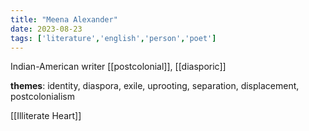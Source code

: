 ```yaml
---
title: "Meena Alexander"
date: 2023-08-23
tags: ['literature','english','person','poet']
---
```


Indian-American writer
[[postcolonial]], [[diasporic]]

**themes**: identity, diaspora, exile, uprooting, separation, displacement, postcolonialism


[[Illiterate Heart]]
